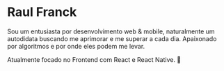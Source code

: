# Raul Franck

Sou um entusiasta por desenvolvimento web & mobile, naturalmente um autodidata buscando me aprimorar e me superar a cada dia. Apaixonado por algoritmos e por onde eles podem me levar.

Atualmente focado no Frontend com React e React Native. 🖤


